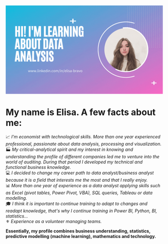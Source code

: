 ![](https://github.com/bravovielisa/bravovielisa/blob/main/Githubelisa.gif)

# My name is Elisa. A few facts about me:  



📈 *I'm economist with technological skills. More than one year experienced professional, passionate about data analysis, processing and visualization.*  
🏭 *My critical-analytical spirit and my interest in knowing and understanding the profile of different companies led me to venture into the world of auditing. During that period I developed my technical and functional business knowledge.*  
💻 *I decided to change my career path to data analyst/business analyst because it is a field that interests me the most and that I really enjoy.*  
📊 *More than one year of experience as a data analyst applying skills such as Excel (pivot tables, Power Pivot, VBA), SQL queries, Tableau or data modelling.*  
🎓 *I think it is important to continue training to adapt to changes and readapt knowledge, that's why I continue training in Power BI, Python, BI, statistics...*  
⚜️ *Experience as a volunteer managing teams.*  


**Essentially, my profile combines business understanding, statistics, predictive modelling (machine learning), mathematics and technology.**
